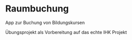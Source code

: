 # Raumbuchung
App zur Buchung von Bildungskursen

Übungsprojekt als Vorbereitung auf das echte IHK Projekt

